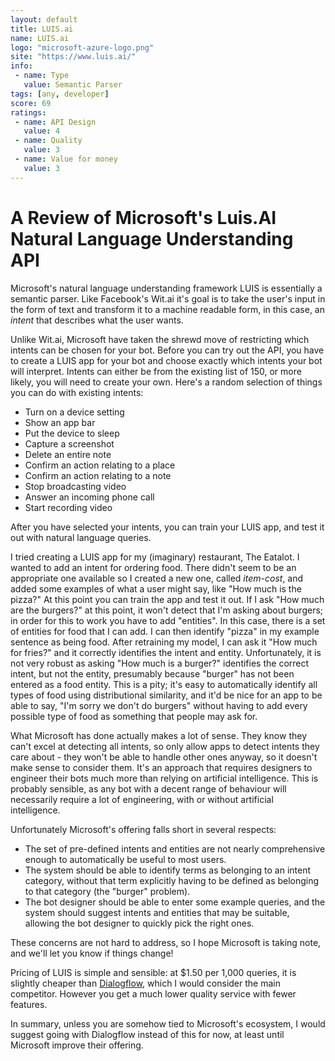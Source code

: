 ```yaml
---
layout: default
title: LUIS.ai
name: LUIS.ai
logo: "microsoft-azure-logo.png"
site: "https://www.luis.ai/"
info:
 - name: Type
   value: Semantic Parser
tags: [any, developer]
score: 69
ratings:
 - name: API Design
   value: 4
 - name: Quality
   value: 3
 - name: Value for money
   value: 3
---
```


A Review of Microsoft's Luis.AI Natural Language Understanding API
==================================================================

Microsoft's natural language understanding framework LUIS is
essentially a semantic parser. Like Facebook's Wit.ai it's goal is to
take the user's input in the form of text and transform it to a
machine readable form, in this case, an _intent_ that describes what
the user wants.

Unlike Wit.ai, Microsoft have taken the shrewd move of restricting
which intents can be chosen for your bot. Before you can try out the
API, you have to create a LUIS app for your bot and choose exactly
which intents your bot will interpret. Intents can either be from the
existing list of 150, or more likely, you will need to create your
own. Here's a random selection of things you can do with existing
intents:

 - Turn on a device setting
 - Show an app bar
 - Put the device to sleep
 - Capture a screenshot
 - Delete an entire note
 - Confirm an action relating to a place
 - Confirm an action relating to a note
 - Stop broadcasting video
 - Answer an incoming phone call
 - Start recording video

After you have selected your intents, you can train your LUIS app, and
test it out with natural language queries.

I tried creating a LUIS app for my (imaginary) restaurant, The
Eatalot. I wanted  to add an intent for ordering food. There didn't
seem to be an appropriate one available so I created a new one, called
_item-cost_, and added some examples of what a user might say, like
"How much is the pizza?" At this point you can train the app and test
it out. If I ask "How much are the burgers?" at this point, it won't
detect that I'm asking about burgers; in order for this to work you
have to add "entities". In this case, there is a set of entities for
food that I can add. I can then identify "pizza" in my example
sentence as being food. After retraining my model, I can ask it "How
much for fries?" and it correctly identifies the intent and
entity. Unfortunately, it is not very robust as asking "How much is a
burger?" identifies the correct intent, but not the entity, presumably
because "burger" has not been entered as a food entity. This is a
pity; it's easy to automatically identify all types of food using
distributional similarity, and it'd be nice for an app to be able to
say, "I'm sorry we don't do burgers" without having to add every
possible type of food as something that people may ask for.

What Microsoft has done actually makes a lot of sense. They know they
can't excel at detecting all intents, so only allow apps to detect
intents they care about - they won't be able to handle other ones
anyway, so it doesn't make sense to consider them. It's an approach
that requires designers to engineer their bots much more than relying
on artificial intelligence. This is probably sensible, as any bot with
a decent range of behaviour will necessarily require a lot of
engineering, with or without artificial intelligence.

Unfortunately Microsoft's offering falls short in several respects:

 - The set of pre-defined intents and entities are not nearly
   comprehensive enough to automatically be useful to most users.
 - The system should be able to identify terms as belonging to an
   intent category, without that term explicitly having to be defined
   as belonging to that category (the "burger" problem).
 - The bot designer should be able to enter some example queries, and
   the system should suggest intents and entities that may be
   suitable, allowing the bot designer to quickly pick the right
   ones.

These concerns are not hard to address, so I hope Microsoft is taking
note, and we'll let you know if things change!

Pricing of LUIS is simple and sensible: at $1.50 per 1,000 queries, it
is slightly cheaper than
[Dialogflow](/reviews/non-technical/01-dialogflow.html), which I would
consider the main competitor. However you get a much lower quality
service with fewer features.

In summary, unless you are somehow tied to Microsoft's ecosystem, I
would suggest going with Dialogflow instead of this for now, at least
until Microsoft improve their offering.
